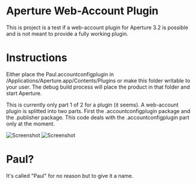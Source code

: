 Aperture Web-Account Plugin 
===========================

This is project is a test if a web-account plugin for Aperture 3.2 is possible and is not meant to provide a fully working plugin.

Instructions
============

Either place the Paul.accountconfigplugin in /Applications/Aperture.app/Contents/Plugins or make this folder writable to your user. The debug build process will place the product in that folder and start Aperture.

This is currently only part 1 of 2 for a plugin (it seems). A web-account plugin is splitted into two parts. First the .accountconfigplugin package and the .publisher package. This code deals with the .accountconfigplugin part only at the moment.


![Screenshot](http://penck.de/img/code/Paul1.png)
![Screenshot](http://penck.de/img/code/Paul2.png)


Paul?
=====

It's called "Paul" for no reason but to give it a name.